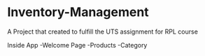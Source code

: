 # Inventory-Management
A Project that created to fulfill the UTS assignment for RPL course



Inside App
-Welcome Page
    -Products
    -Category
